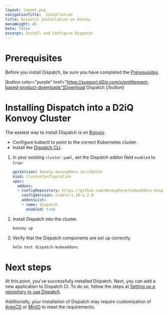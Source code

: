 ```yaml
---
layout: layout.pug
navigationTitle:  Installation
title: Dispatch Installation on Konvoy
menuWeight: 40
beta: false
excerpt: Install and Configure Dispatch
---
```

# Prerequisites

Before you install Dispatch, be sure you have completed the [Prerequisites](../install/prerequisites/).

[button color="purple" href="https://support.d2iq.com/s/entitlement-based-product-downloads"]Download Dispatch [/button]

# Installing Dispatch into a D2iQ Konvoy Cluster

The easiest way to install Dispatch is on [Konvoy](https://d2iq.com/products/konvoy).

* Configure kubectl to point to the correct Kubernetes cluster.
* Install the [Dispatch CLI](../install/cli/).

1. In your existing `cluster.yaml`, set the Dispatch addon field `enabled` to `true`:

    ```yaml
    apiVersion: konvoy.mesosphere.io/v1beta1
    kind: ClusterConfiguration
    spec:
      addons:
      - configRepository: https://github.com/mesosphere/kubeaddons-dispatch
        configVersion: stable-1.16-1.2.0
        addonsList:
        - name: dispatch
          enabled: true
    ```

2. Install Dispatch into the cluster.

    ```bash
    konvoy up
    ```

3. Verify that the Dispatch components are set up correctly.

    ```bash
    helm test dispatch-kubeaddons
    ```

# Next steps

At this point, you've successfully installed Dispatch. Next, you can add a new application to Dispatch CI. To do so, follow the steps
at [Setting up a repository to use Dispatch](../tutorials/ci_tutorials/repo-setup/).

Additionally, your installation of Dispatch may require customization of [ArgoCD](configure-argocd/) or [MinIO](configure-minio/) to meet the requirements.